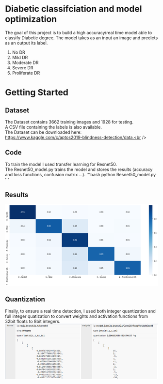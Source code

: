# Diabetic classifciation and model optimization
The goal of this project is to build a high accuracy/real time model able to classify Diabetic degree. The model takes as an input an image and predicts as an output its label. 
1. No DR
1. Mild DR
1. Moderate DR
1. Severe DR
1. Proliferate DR
# Getting Started
## Dataset
The Dataset contains 3662 training images and 1928 for testing.<br />
A CSV file containing the labels is also available.<br />
The Dataset can be downloaded here: https://www.kaggle.com/c/aptos2019-blindness-detection/data.<br />
## Code
To train the model I used transfer learning for Resnet50.<br />
The Resnet50_model.py trains the model and stores the results (accuracy and loss functions, confusion matrix ...).
'''bash 
python Resnet50_model.py
'''
## Results
![Confusion matrix](https://github.com/Ghailen-Ben-Achour/DR-Diagnosis/blob/master/DR%20Diagnosis/quantized%20model/result.png?raw=true)
## Quantization
Finally, to ensure a real time detection, I used both integer quantization and full integer quatization to convert weights and activation functions from 32bit floats to 8bit integers.<br />
![weights values](https://github.com/Ghailen-Ben-Achour/DR-Diagnosis/blob/master/DR%20Diagnosis/quantized%20model/quant.PNG?raw=true)



